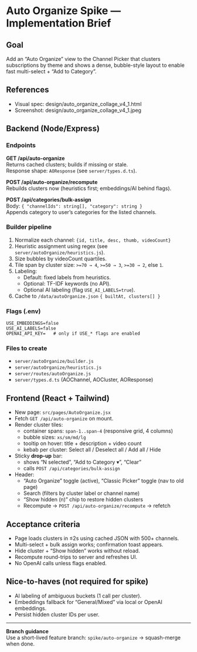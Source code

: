 # Auto Organize Spike — Implementation Brief

## Goal
Add an “Auto Organize” view to the Channel Picker that clusters subscriptions by theme and shows a dense, bubble-style layout to enable fast multi-select + “Add to Category”.

## References
- Visual spec: design/auto_organize_collage_v4_1.html
- Screenshot: design/auto_organize_collage_v4_1.jpeg

## Backend (Node/Express)

### Endpoints
**GET /api/auto-organize**  
Returns cached clusters; builds if missing or stale.  
Response shape: `AOResponse` (see `server/types.d.ts`).

**POST /api/auto-organize/recompute**  
Rebuilds clusters now (heuristics first; embeddings/AI behind flags).

**POST /api/categories/bulk-assign**  
Body: `{ "channelIds": string[], "category": string }`  
Appends category to user’s categories for the listed channels.

### Builder pipeline
1. Normalize each channel: `{id, title, desc, thumb, videoCount}`
2. Heuristic assignment using regex (see `server/autoOrganize/heuristics.js`).
3. Size bubbles by videoCount quartiles.
4. Tile span by cluster size: `>=70 → 4`, `>=50 → 3`, `>=30 → 2`, else `1`.
5. Labeling:
   - Default: fixed labels from heuristics.
   - Optional: TF-IDF keywords (no API).
   - Optional AI labeling (flag `USE_AI_LABELS=true`).
6. Cache to `/data/autoOrganize.json` `{ builtAt, clusters[] }`

### Flags (.env)
```
USE_EMBEDDINGS=false
USE_AI_LABELS=false
OPENAI_API_KEY=   # only if USE_* flags are enabled
```

### Files to create
- `server/autoOrganize/builder.js`
- `server/autoOrganize/heuristics.js`
- `server/routes/autoOrganize.js`
- `server/types.d.ts` (AOChannel, AOCluster, AOResponse)

## Frontend (React + Tailwind)
- New page: `src/pages/AutoOrganize.jsx`
- Fetch `GET /api/auto-organize` on mount.
- Render cluster tiles:
  - container spans: `span-1..span-4` (responsive grid, 4 columns)
  - bubble sizes: `xs/sm/md/lg`
  - tooltip on hover: title + description + video count
  - kebab per cluster: Select all / Deselect all / Add all / Hide
- Sticky **drop-up** bar:
  - shows “N selected”, “Add to Category ▾”, “Clear”
  - calls `POST /api/categories/bulk-assign`
- Header:
  - “Auto Organize” toggle (active), “Classic Picker” toggle (nav to old page)
  - Search (filters by cluster label or channel name)
  - “Show hidden (n)” chip to restore hidden clusters
  - Recompute → `POST /api/auto-organize/recompute` → refetch

## Acceptance criteria
- Page loads clusters in ≤2s using cached JSON with 500+ channels.
- Multi-select + bulk assign works; confirmation toast appears.
- Hide cluster + “Show hidden” works without reload.
- Recompute round-trips to server and refreshes UI.
- No OpenAI calls unless flags enabled.

## Nice-to-haves (not required for spike)
- AI labeling of ambiguous buckets (1 call per cluster).
- Embeddings fallback for “General/Mixed” via local or OpenAI embeddings.
- Persist hidden cluster IDs per user.

---

**Branch guidance**  
Use a short-lived feature branch: `spike/auto-organize` → squash-merge when done.
